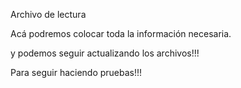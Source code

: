 
Archivo de lectura

Acá podremos colocar toda la información necesaria.

y podemos seguir actualizando los archivos!!!

Para seguir haciendo pruebas!!!
